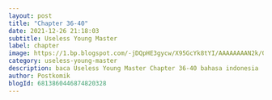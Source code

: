 ```yaml
---
layout: post 
title: "Chapter 36-40"
date: 2021-12-26 21:18:03
subtitle: Useless Young Master
label: chapter
image: https://1.bp.blogspot.com/-jDQpHE3gycw/X95GcYk8tYI/AAAAAAAAN2k/0jMdaPQIBSEHj96twrI5NeLpUMdoaPO5gCLcBGAsYHQ/s72-c/dasd23adg34.webp
category: useless-young-master
description: baca Useless Young Master Chapter 36-40 bahasa indonesia 
author: Postkomik
blogId: 6813860446874820328
---
```

